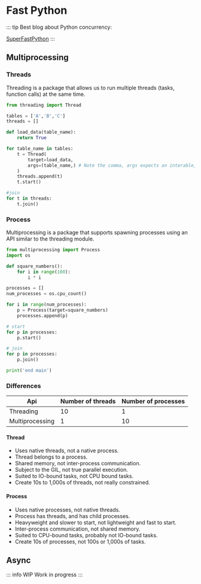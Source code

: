 # Fast Python

::: tip
Best blog about Python concurrency: 

[SuperFastPython](https://superfastpython.com/)
:::

## Multiprocessing

### Threads

Threading is a package that allows us to run multiple threads (tasks, function calls) at the same time. 

```python
from threading import Thread

tables = ['A','B','C']
threads = []

def load_data(table_name):
    return True

for table_name in tables:
    t = Thread(
        target=load_data,
        args=(table_name,) # Note the comma, args expects an interable, passing an string will raise error.
    )
    threads.append(t)
    t.start()

#join
for t in threads:
    t.join()
```

### Process

Multiprocessing is a package that supports spawning processes using an API similar to the threading module. 

```python
from multiprocessing import Process
import os

def square_numbers():
    for i in range(100):
        i * i

processes = []
num_processes = os.cpu_count()

for i in range(num_processes):
    p = Process(target=square_numbers)
    processes.append(p)

# start
for p in processes:
    p.start()

# join
for p in processes:
    p.join()

print('end main')
```

### Differences

| Api | Number of threads | Number of processes | 
| --- | --- | --- |
| Threading | 10 | 1 |
| Multiprocessing | 1 | 10 |

#### Thread

* Uses native threads, not a native process.
* Thread belongs to a process.
* Shared memory, not inter-process communication.
* Subject to the GIL, not true parallel execution.
* Suited to IO-bound tasks, not CPU bound tasks.
* Create 10s to 1,000s of threads, not really constrained.

#### Process

* Uses native processes, not native threads.
* Process has threads, and has child processes.
* Heavyweight and slower to start, not lightweight and fast to start.
* Inter-process communication, not shared memory.
* Suited to CPU-bound tasks, probably not IO-bound tasks.
* Create 10s of processes, not 100s or 1,000s of tasks.

## Async

::: info WIP
Work in progress
:::